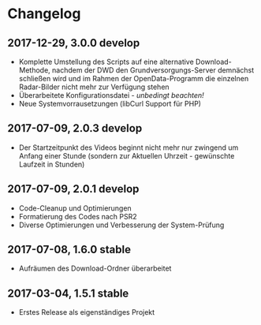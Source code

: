 # Changelog

2017-12-29, 3.0.0 develop
---------

* Komplette Umstellung des Scripts auf eine alternative Download-Methode, nachdem der DWD den Grundversorgungs-Server 
demnächst schließen wird und im Rahmen der OpenData-Programm die einzelnen Radar-Bilder nicht mehr zur Verfügung stehen
* Überarbeitete Konfigurationsdatei - *unbedingt beachten!*
* Neue Systemvorrausetzungen (libCurl Support für PHP)

2017-07-09, 2.0.3 develop
---------
* Der Startzeitpunkt des Videos beginnt nicht mehr nur zwingend um Anfang einer Stunde (sondern zur Aktuellen Uhrzeit - gewünschte Laufzeit in Stunden)

2017-07-09, 2.0.1 develop
---------
* Code-Cleanup und Optimierungen
* Formatierung des Codes nach PSR2
* Diverse Optimierungen und Verbesserung der System-Prüfung

2017-07-08, 1.6.0 stable
----------
* Aufräumen des Download-Ordner überarbeitet 

2017-03-04, 1.5.1 stable
----------
- Erstes Release als eigenständiges Projekt
